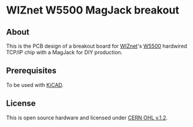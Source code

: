 # WIZnet W5500 MagJack breakout 

## About
This is the PCB design of a breakout board for [WIZnet](http://www.wiznet.co.kr)'s 
[W5500](http://wizwiki.net/wiki/doku.php?id=products:w5500:start) hardwired TCP/IP chip with a MagJack for DIY production.

## Prerequisites
To be used with [KiCAD](http://www.kicad-pcb.org).

## License
This is open source hardware and licensed under [CERN OHL v.1.2](http://ohwr.org/cernohl).

